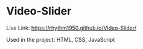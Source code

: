 # Video-Slider
Live Link: https://rhythm1950.github.io/Video-Slider/

Used in the project: HTML, CSS, JavaScript
